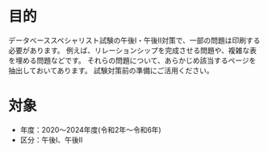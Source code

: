 # 目的
データベーススペシャリスト試験の午後Ⅰ・午後Ⅱ対策で、一部の問題は印刷する必要があります。
例えば、リレーションシップを完成させる問題や、複雑な表を埋める問題などです。
それらの問題について、あらかじめ該当するページを抽出しておいてあります。
試験対策前の準備にご活用ください。

# 対象
- 年度：2020〜2024年度(令和2年〜令和6年)
- 区分：午後Ⅰ、午後Ⅱ

# 
